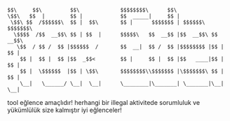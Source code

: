 
    $$\     $$\         $$\             $$$$$$$$\      $$\                     
    \$$\   $$  |        $$ |            $$  _____|     $$ |                    
     \$$\ $$  /$$$$$$\  $$ |  $$\       $$ |      $$$$$$$ | $$$$$$\  $$$$$$$\  
      \$$$$  /$$  __$$\ $$ | $$  |      $$$$$\   $$  __$$ |$$  __$$\ $$  __$$\ 
       \$$  / $$ /  $$ |$$$$$$  /       $$  __|  $$ /  $$ |$$$$$$$$ |$$ |  $$ |
        $$ |  $$ |  $$ |$$  _$$<        $$ |     $$ |  $$ |$$   ____|$$ |  $$ |
        $$ |  \$$$$$$  |$$ | \$$\       $$$$$$$$\\$$$$$$$ |\$$$$$$$\ $$ |  $$ |
        \__|   \______/ \__|  \__|      \________|\_______| \_______|\__|  \__|  


tool eğlence amaçlıdır! herhangi bir illegal aktivitede sorumluluk ve yükümlülük size kalmıştır iyi eğlenceler!
